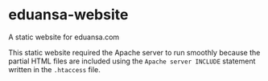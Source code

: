 # eduansa-website
A static website for eduansa.com

This static website required the Apache server to run smoothly because the partial HTML files are included using the `Apache server INCLUDE` statement written in the `.htaccess` file.
